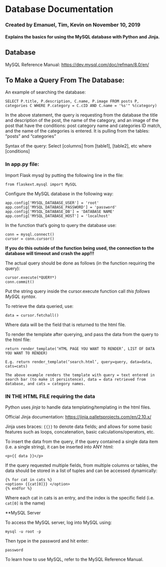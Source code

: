 # Database Documentation 

### Created by Emanuel, Tim, Kevin on November 10, 2019
#### Explains the basics for using the MySQL database with Python and Jinja. 

## Database 

MySQL Reference Manual: https://dev.mysql.com/doc/refman/8.0/en/

## To Make a Query From The Database: 

An example of searching the database:

`SELECT P.title, P.description, C.name, P.image FROM posts P, categories C WHERE P.category = C.cID AND C.name = '%s'" %(category)`

In the above statement, the query is requesting from the database the title and description of the post, the name of the category, and an image of the post that have the conditions: post category name and categories ID match, and the name of the categories is entered. It is pulling from the tables: “posts” and “categories”

Syntax of the query:
Select [columns] from [table1], [table2], etc where [conditions] 

### In app.py file:

Import Flask mysql by putting the following line in the file:

`from flaskext.mysql import MySQL`

Configure the MySQL database in the following way:

```
app.config['MYSQL_DATABASE_USER'] = 'root'
app.config['MYSQL_DATABASE_PASSWORD'] = 'password'
app.config['MYSQL_DATABASE_DB'] = 'DATABASE NAME'
app.config['MYSQL_DATABASE_HOST'] = 'localhost'
```

In the function that’s going to query the database use:

```
conn = mysql.connect()
cursor = conn.cursor()
```
**If you do this outside of the function being used, the connection to the database will timeout and crash the app!!!**

The actual query should be done as follows (in the function requiring the query): 

```
cursor.execute(*QUERY*)
conn.commit()
```

Put the string query inside the cursor.execute function call *this follows MySQL syntax*.



To retrieve the data queried, use:

`data = cursor.fetchall()`

Where data will be the field that is returned to the html file.

To render the template after querying, and pass the data from the query to the html file:

```
return render_template(‘HTML PAGE YOU WANT TO RENDER’, LIST OF DATA YOU WANT TO RENDER)

E.g. return render_template(‘search.html’, query=query, data=data, cats=cats)

The above example renders the template with query = text entered in search bar (to make it persistence), data = data retrieved from database, and cats = category names.
```




### IN THE HTML FILE requiring the data

Python uses *jinja* to handle data templating/templating in the html files. 

Official Jinja documentation: https://jinja.palletsprojects.com/en/2.10.x/

Jinja uses braces: ``{{}}`` to denote data fields; and allows for some basic features such as loops, concatenation, basic calculations/operators, etc. 

To insert the data from the query, if the query contained a single data item (i.e. a single string), it can be inserted into ANY html: 

`<p>{{ data }}</p>`

If the query requested multiple fields, from multiple columns or tables, the data should be stored in a list of tuples and can be accessed dynamically: 

```
{% for cat in cats %}
<option> {{cat[0]}} </option>
{% endfor %}
```
Where each cat in cats is an entry, and the index is the specific field (i.e. `cat[0]` is the name)

**MySQL Server

To access the MySQL server, log into MySQL using:

`mysql -u root -p`

Then type in the password and hit enter:

`password`

To learn how to use MySQL, refer to the MySQL Reference Manual.





